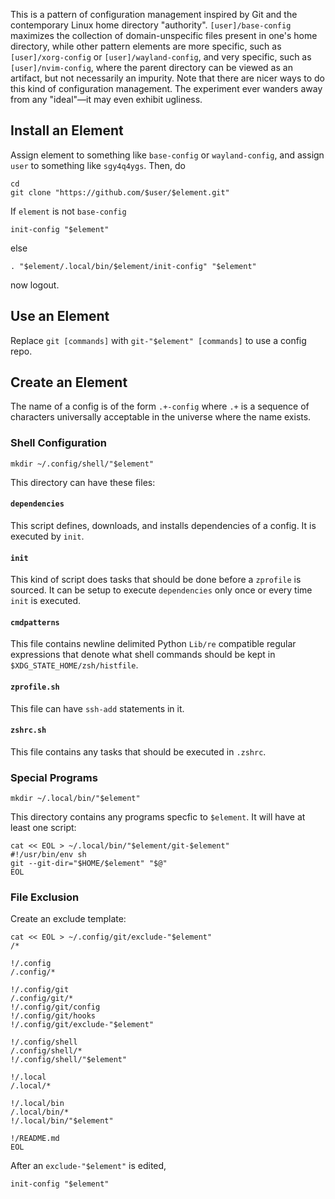This is a pattern of configuration management inspired by Git and the contemporary Linux home directory "authority". `[user]/base-config` maximizes the collection of domain-unspecific files present in one's home directory, while other pattern elements are more specific, such as `[user]/xorg-config` or `[user]/wayland-config`, and very specific, such as `[user]/nvim-config`, where the parent directory can be viewed as an artifact, but not necessarily an impurity. Note that there are nicer ways to do this kind of configuration management. The experiment ever wanders away from any "ideal"&mdash;it may even exhibit ugliness.

## Install an Element

Assign element to something like `base-config` or `wayland-config`, and assign `user` to something like `sgy4q4ygs`. Then, do

```shell
cd
git clone "https://github.com/$user/$element.git"
```

If `element` is not `base-config`

```shell
init-config "$element"
```

else

```shell
. "$element/.local/bin/$element/init-config" "$element"
```

now logout.

## Use an Element

Replace `git [commands]` with `git-"$element" [commands]` to use a config repo.

## Create an Element

The name of a config is of the form `.+-config` where `.+` is a sequence of characters universally acceptable in the universe where the name exists.

### Shell Configuration

```shell
mkdir ~/.config/shell/"$element"
```

This directory can have these files:

#### `dependencies`

This script defines, downloads, and installs dependencies of a config. It is executed by `init`.

#### `init`

This kind of script does tasks that should be done before a `zprofile` is sourced. It can be setup to execute `dependencies` only once or every time `init` is executed.

#### `cmdpatterns`

This file contains newline delimited Python `Lib/re` compatible regular expressions that denote what shell commands should be kept in `$XDG_STATE_HOME/zsh/histfile`.

#### `zprofile.sh`

This file can have `ssh-add` statements in it.

#### `zshrc.sh`

This file contains any tasks that should be executed in `.zshrc`.

### Special Programs

```shell
mkdir ~/.local/bin/"$element"
```

This directory contains any programs specfic to `$element`. It will have at least one script:

```shell
cat << EOL > ~/.local/bin/"$element/git-$element"
#!/usr/bin/env sh
git --git-dir="$HOME/$element" "$@"
EOL
```

### File Exclusion

Create an exclude template:

```shell
cat << EOL > ~/.config/git/exclude-"$element"
/*

!/.config
/.config/*

!/.config/git
/.config/git/*
!/.config/git/config
!/.config/git/hooks
!/.config/git/exclude-"$element"

!/.config/shell
/.config/shell/*
!/.config/shell/"$element"

!/.local
/.local/*

!/.local/bin
/.local/bin/*
!/.local/bin/"$element"

!/README.md
EOL
```

After an `exclude-"$element"` is edited,

```shell
init-config "$element"
```
